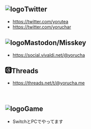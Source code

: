 ## ![logo](/post-assets/social/twitter.svg?w=20&h=20)Twitter

- <https://twitter.com/yorutea>
- <https://twitter.com/yoruchar>

## ![logo](/post-assets/social/mastodon.svg?w=20&h=20)Mastodon/Misskey

- <https://social.vivaldi.net/@yorucha>

## ![logo](/post-assets/social/threads.png?w=20&h=20)Threads

- <https://threads.net/t/@yorucha.me>

&nbsp;

## ![logo](/post-assets/social/sports_esports.svg?w=20&h=20)Game

- SwitchとPCでやってます
